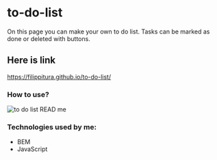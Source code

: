 # to-do-list

On this page you can make your own to do list. Tasks can be marked as done or deleted with buttons.

## Here is link

 https://filippitura.github.io/to-do-list/
 
### How to use?

![to do list READ me](https://user-images.githubusercontent.com/121297303/219980808-f1037d7b-ad07-4217-8d6c-989605010a83.gif)

### Technologies used by me:
- BEM
- JavaScript
